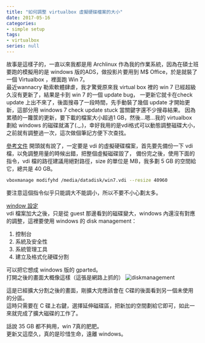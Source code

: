```yaml
---
title: "如何調整 virtualbox 虛擬硬碟檔案的大小"
date: 2017-05-16
categories:
- simple setup
tags:
- virtualbox
series: null
---
```


故事是這樣子的，一直以來我都是用 Archlinux 作為我的作業系統，因為在碩士班要跑的模擬用的是 windows 版的ADS，做投影片要用到 M$ Office，於是就裝了一個 Virtualbox ，裡面跑 Win 7。  
最近wannacry 勒索軟體肆虐，我才驚覺原來我 virtual box 裡的 win 7 已經超級久沒有更新了，結果是卡到 win 7 的一個 update bug，
一更新它就卡在check update 上出不來了，後面搜尋了一段時間，先手動裝了幾個 update 才開始更新，這部分用 windows 7 check update stuck 當關鍵字還不少搜尋結果。 
因為累積的一籮筐的更新，要下載的檔案大小超過1 GB，然後…嗯…我的 virtualbox 劃給 windows 的磁碟就滿了(.\_.)，幸好我用的是vdi格式可以動態調整磁碟大小，之前就有調整過一次，這次做個筆記方便下次查找。  
<!--more-->

[參考文件](https://forums.virtualbox.org/viewtopic.php?f=35&t=50661)
開頭就有說了，一定要是 vdi 的虛擬硬碟檔案，首先要先備份一下 vdi 檔，以免調整用量的時候出錯，把整個虛擬磁碟毀了，
備份完之後，使用下面的指令，vdi 檔的路徑建議用絕對路徑，size 的單位是 MB，我多劃 5 GB 的空間給它，總共是 40 GB。  
```bash
vboxmanage modifyhd /media/datadisk/win7.vdi --resize 40960
```
要注意這個指令似乎只能調大不能調小，所以不要不小心劃太多。  

[window 設定](https://www.lifewire.com/how-to-open-disk-management-2626080)  
vdi 檔案加大之後，只是從 guest 那邊看到的磁碟變大，windows 內還沒有對應的調整，這裡要使用 windows 的 disk management：
1. 控制台
2. 系統及安全性
3. 系統管理工具
4. 建立及格式化硬碟分割

可以把它想成 windows 版的 gparted。  
打開之後的畫面大概像這樣（這張是網路上抓的）
![diskmanagement](/images/posts/diskmanagement.png)

這是已經擴大分割之後的畫面，剛擴大完應該會在 C碟的後面看到另一個未使用的分區。  
這時只需要在 C 碟上右鍵，選擇延伸磁碟區，把新加的空間劃給它即可，如此一來就完成了擴大磁碟的工作了。  

話說 35 GB 都不夠用，win 7真的肥肥。  
更新又這麼久，真的是珍惜生命，遠離 windows。 